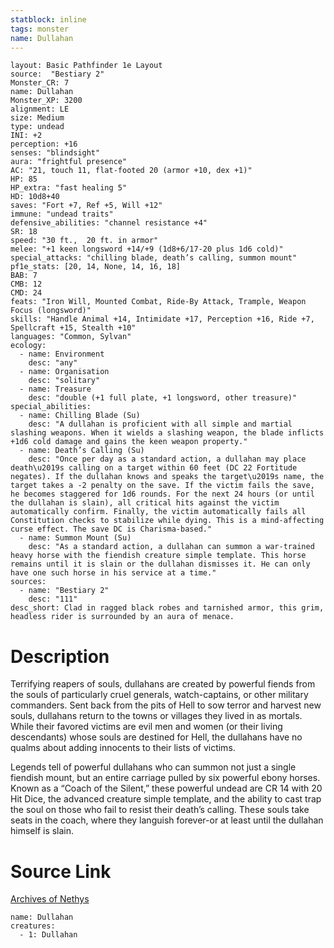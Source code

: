 ```yaml
---
statblock: inline
tags: monster
name: Dullahan
---
```

```statblock
layout: Basic Pathfinder 1e Layout
source:  "Bestiary 2"
Monster_CR: 7
name: Dullahan
Monster_XP: 3200
alignment: LE
size: Medium
type: undead
INI: +2
perception: +16
senses: "blindsight"
aura: "frightful presence"
AC: "21, touch 11, flat-footed 20 (armor +10, dex +1)"
HP: 85
HP_extra: "fast healing 5"
HD: 10d8+40
saves: "Fort +7, Ref +5, Will +12"
immune: "undead traits"
defensive_abilities: "channel resistance +4"
SR: 18
speed: "30 ft.,  20 ft. in armor"
melee: "+1 keen longsword +14/+9 (1d8+6/17-20 plus 1d6 cold)"
special_attacks: "chilling blade, death’s calling, summon mount"
pf1e_stats: [20, 14, None, 14, 16, 18]
BAB: 7
CMB: 12
CMD: 24
feats: "Iron Will, Mounted Combat, Ride-By Attack, Trample, Weapon Focus (longsword)"
skills: "Handle Animal +14, Intimidate +17, Perception +16, Ride +7, Spellcraft +15, Stealth +10"
languages: "Common, Sylvan"
ecology:
  - name: Environment
    desc: "any"
  - name: Organisation
    desc: "solitary"
  - name: Treasure
    desc: "double (+1 full plate, +1 longsword, other treasure)"
special_abilities:
  - name: Chilling Blade (Su)
    desc: "A dullahan is proficient with all simple and martial slashing weapons. When it wields a slashing weapon, the blade inflicts +1d6 cold damage and gains the keen weapon property."
  - name: Death’s Calling (Su)
    desc: "Once per day as a standard action, a dullahan may place death\u2019s calling on a target within 60 feet (DC 22 Fortitude negates). If the dullahan knows and speaks the target\u2019s name, the target takes a -2 penalty on the save. If the victim fails the save, he becomes staggered for 1d6 rounds. For the next 24 hours (or until the dullahan is slain), all critical hits against the victim automatically confirm. Finally, the victim automatically fails all Constitution checks to stabilize while dying. This is a mind-affecting curse effect. The save DC is Charisma-based."
  - name: Summon Mount (Su)
    desc: "As a standard action, a dullahan can summon a war-trained heavy horse with the fiendish creature simple template. This horse remains until it is slain or the dullahan dismisses it. He can only have one such horse in his service at a time."
sources:
  - name: "Bestiary 2"
    desc: "111"
desc_short: Clad in ragged black robes and tarnished armor, this grim, headless rider is surrounded by an aura of menace. 
```
# Description
Terrifying reapers of souls, dullahans are created by powerful fiends from the souls of particularly cruel generals, watch-captains, or other military commanders. Sent back from the pits of Hell to sow terror and harvest new souls, dullahans return to the towns or villages they lived in as mortals. While their favored victims are evil men and women (or their living descendants) whose souls are destined for Hell, the dullahans have no qualms about adding innocents to their lists of victims. 

Legends tell of powerful dullahans who can summon not just a single fiendish mount, but an entire carriage pulled by six powerful ebony horses. Known as a “Coach of the Silent,” these powerful undead are CR 14 with 20 Hit Dice, the advanced creature simple template, and the ability to cast trap the soul on those who fail to resist their death’s calling. These souls take seats in the coach, where they languish forever-or at least until the dullahan himself is slain.
# Source Link
[Archives of Nethys](https://aonprd.com/MonsterDisplay.aspx?ItemName=Dullahan)
```encounter-table
name: Dullahan
creatures:
  - 1: Dullahan
```
